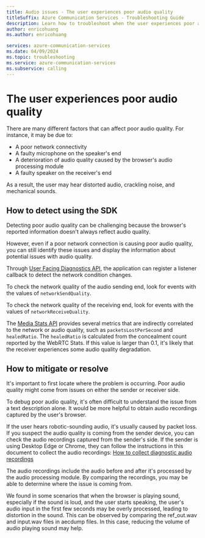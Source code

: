 ```yaml
---
title: Audio issues - The user experiences poor audio quality
titleSuffix: Azure Communication Services - Troubleshooting Guide
description: Learn how to troubleshoot when the user experiences poor audio quality.
author: enricohuang
ms.author: enricohuang

services: azure-communication-services
ms.date: 04/09/2024
ms.topic: troubleshooting
ms.service: azure-communication-services
ms.subservice: calling
---
```


# The user experiences poor audio quality

There are many different factors that can affect poor audio quality. For instance, it may be due to:

- A poor network connectivity
- A faulty microphone on the speaker's end
- A deterioration of audio quality caused by the browser's audio processing module
- A faulty speaker on the receiver's end

As a result, the user may hear distorted audio, crackling noise, and mechanical sounds.

## How to detect using the SDK
Detecting poor audio quality can be challenging because the browser's reported information doesn't always reflect audio quality.

However, even if a poor network connection is causing poor audio quality, you can still identify these issues and display the information about potential issues with audio quality.

Through [User Facing Diagnostics API](../../../../concepts/voice-video-calling/user-facing-diagnostics.md), the application can register a listener callback to detect the network condition changes.

To check the network quality of the audio sending end, look for events with the values of `networkSendQuality`.

To check the network quality of the receiving end, look for events with the values of `networkReceiveQuality`.

The [Media Stats API](../../../../concepts/voice-video-calling/media-quality-sdk.md) provides several metrics that are indirectly correlated to the network or audio quality,
such as `packetsLostPerSecond` and `healedRatio`.
The `healedRatio` is calculated from the concealment count reported by the WebRTC Stats.
If this value is larger than 0.1, it's likely that the receiver experiences some audio quality degradation.

## How to mitigate or resolve

It's important to first locate where the problem is occurring.
Poor audio quality might come from issues on either the sender or receiver side.

To debug poor audio quality, it's often difficult to understand the issue from a text description alone.
It would be more helpful to obtain audio recordings captured by the user's browser.

If the user hears robotic-sounding audio, it's usually caused by packet loss.
If you suspect the audio quality is coming from the sender device, you can check the audio recordings captured from the sender's side.
If the sender is using Desktop Edge or Chrome, they can follow the instructions in this document to collect the audio recordings:
[How to collect diagnostic audio recordings](../references/how-to-collect-diagnostic-audio-recordings.md)

The audio recordings include the audio before and after it's processed by the audio processing module.
By comparing the recordings, you may be able to determine where the issue is coming from.

We found in some scenarios that when the browser is playing sound, especially if the sound is loud,
and the user starts speaking, the user's audio input in the first few seconds may be overly processed,
leading to distortion in the sound. This can be observed by comparing the ref\_out.wav and input.wav files in aecdump files.
In this case, reducing the volume of audio playing sound may help.

